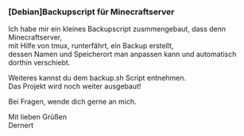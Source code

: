 ### [Debian]Backupscript für Minecraftserver  

Ich habe mir ein kleines Backupscript zusmmengebaut, dass denn Minecraftserver,  
mit Hilfe von tmux, runterfährt, ein Backup erstellt,  
dessen Namen und Speicherort man anpassen kann und automatisch dorthin verschiebt.  

Weiteres kannst du dem backup.sh Script entnehmen.  
Das Projekt wird noch weiter ausgebaut!  

Bei Fragen, wende dich gerne an mich.  

Mit lieben Grüßen  
Dernert  
